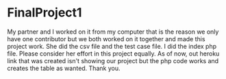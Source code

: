 # FinalProject1

My partner and I worked on it from my computer that is the reason we only have one contributor but we both worked on it together and made this project work. She did the csv file and the test case file. I did the index php file. Please consider her effort in this project equally. As of now, out heroku link that was created isn't showing our project but the php code works and creates the table as wanted. Thank you. 
